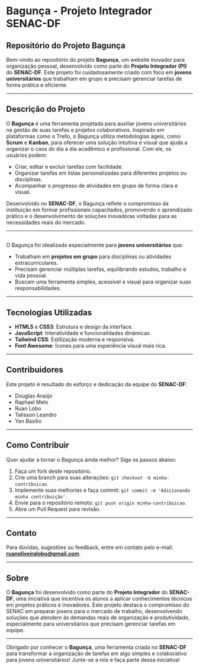 # Bagunça - Projeto Integrador SENAC-DF

## Repositório do Projeto Bagunça

Bem-vindo ao repositório do projeto **Bagunça**, um website inovador para organização pessoal, desenvolvido como parte do **Projeto Integrador (PI)** do **SENAC-DF**. Este projeto foi cuidadosamente criado com foco em **jovens universitários** que trabalham em grupo e precisam gerenciar tarefas de forma prática e eficiente.

---

## Descrição do Projeto

O **Bagunça** é uma ferramenta projetada para auxiliar jovens universitários na gestão de suas tarefas e projetos colaborativos. Inspirado em plataformas como o Trello, o Bagunça utiliza metodologias ágeis, como **Scrum** e **Kanban**, para oferecer uma solução intuitiva e visual que ajuda a organizar o caos do dia a dia acadêmico e profissional. Com ele, os usuários podem:

- Criar, editar e excluir tarefas com facilidade.
- Organizar tarefas em listas personalizadas para diferentes projetos ou disciplinas.
- Acompanhar o progresso de atividades em grupo de forma clara e visual.

Desenvolvido no **SENAC-DF**, o Bagunça reflete o compromisso da instituição em formar profissionais capacitados, promovendo o aprendizado prático e o desenvolvimento de soluções inovadoras voltadas para as necessidades reais do mercado.

---

## 

O Bagunça foi idealizado especialmente para **jovens universitários** que:

- Trabalham em **projetos em grupo** para disciplinas ou atividades extracurriculares.
- Precisam gerenciar múltiplas tarefas, equilibrando estudos, trabalho e vida pessoal.
- Buscam uma ferramenta simples, acessível e visual para organizar suas responsabilidades.

---

## Tecnologias Utilizadas

- **HTML5** e **CSS3**: Estrutura e design da interface.
- **JavaScript**: Interatividade e funcionalidades dinâmicas.
- **Tailwind CSS**: Estilização moderna e responsiva.
- **Font Awesome**: Ícones para uma experiência visual mais rica.

---

## Contribuidores

Este projeto é resultado do esforço e dedicação da equipe do **SENAC-DF**:

- Douglas Araújo
- Raphael Melo
- Ruan Lobo
- Talisson Leandro
- Yan Basílio

---

## Como Contribuir

Quer ajudar a tornar o Bagunça ainda melhor? Siga os passos abaixo:

1. Faça um fork deste repositório.
2. Crie uma branch para suas alterações: `git checkout -b minha-contribuicao`.
3. Implemente suas melhorias e faça commit: `git commit -m 'Adicionando minha contribuição'`.
4. Envie para o repositório remoto: `git push origin minha-contribuicao`.
5. Abra um Pull Request para revisão.

---

## Contato

Para dúvidas, sugestões ou feedback, entre em contato pelo e-mail: **ruanoliveiralobo@gmail.com**.

---

## Sobre

O **Bagunça** foi desenvolvido como parte do **Projeto Integrador** do **SENAC-DF**, uma iniciativa que incentiva os alunos a aplicar conhecimentos técnicos em projetos práticos e inovadores. Este projeto destaca o compromisso do SENAC em preparar jovens para o mercado de trabalho, desenvolvendo soluções que atendem às demandas reais de organização e produtividade, especialmente para universitários que precisam gerenciar tarefas em equipe.

---

Obrigado por conhecer o **Bagunça**, uma ferramenta criada no **SENAC-DF** para transformar a organização de tarefas em algo simples e colaborativo para jovens universitários! Junte-se a nós e faça parte dessa iniciativa!
